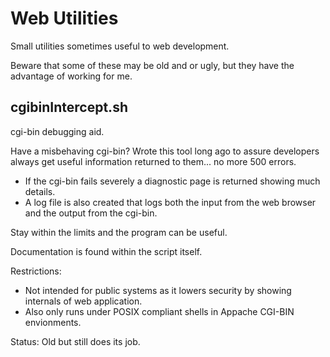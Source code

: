 # Web Utilities
Small utilities sometimes useful to web development. 

Beware that some of these may be old and or ugly, but they have the advantage of working for me. 

## cgibinIntercept.sh
cgi-bin debugging aid.

  Have a misbehaving cgi-bin? Wrote this tool long ago to assure developers always get useful information returned to them... no more 500 errors.

 * If the cgi-bin fails severely a diagnostic page is returned showing much details.
 * A log file is also created that logs both the input from the web browser and the output from the cgi-bin.

Stay within the limits and the program can be useful. 

Documentation is found within the script itself.

Restrictions:

 * Not intended for public systems as it lowers security by showing internals of web application.
 * Also only runs under POSIX compliant shells in Appache CGI-BIN envionments. 

Status: Old but still does its job.
